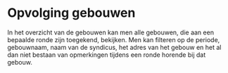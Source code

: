# Opvolging gebouwen

In het overzicht van de gebouwen kan men alle gebouwen, die aan een bepaalde ronde zijn toegekend, bekijken.
Men kan filteren op de periode, gebouwnaam, naam van de syndicus, het adres van het gebouw en het al dan niet bestaan van opmerkingen tijdens een ronde horende bij dat gebouw.
